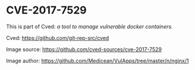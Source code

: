 # CVE-2017-7529

This is part of Cved: *a tool to manage vulnerable docker containers.*

Cved: https://github.com/git-rep-src/cved

Image source: https://github.com/cved-sources/cve-2017-7529

Image author: https://github.com/Medicean/VulApps/tree/master/n/nginx/1
